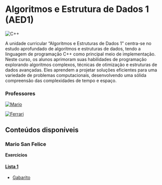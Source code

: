 # Algoritmos e Estrutura de Dados 1 (AED1)

![C++](https://img.shields.io/badge/c++-DD0031.svg?style=for-the-badge&logo=c%2B%2B&logoColor=white)

A unidade curricular “Algoritmos e Estruturas de Dados 1” centra-se no estudo aprofundado de algoritmos e estruturas de dados, tendo a linguagem de programação C++ como principal meio de implementação. Neste curso, os alunos aprimoram suas habilidades de programação explorando algoritmos complexos, técnicas de otimização e estruturas de dados avançadas. Eles aprendem a projetar soluções eficientes para uma variedade de problemas computacionais, desenvolvendo uma sólida compreensão das complexidades de tempo e espaço.

### Professores 
[![Mario](https://img.shields.io/badge/Mario_San_Felice-%2300599C.svg?style=for-the-badge&logo=GoogleScholar&logoColor=white)](https://site.dc.ufscar.br/docente/5cee7e5d48365a001679f750)

[![Ferrari](https://img.shields.io/badge/Roberto_Ferrari_Junior-%2300599C.svg?style=for-the-badge&logo=GoogleScholar&logoColor=white)](https://site.dc.ufscar.br/docente/5cefcb3648365a001679f7736)

## Conteúdos disponíveis

### Mario San Felice

**Exercicios**

#### [Lista 1 ](List/DoubleList.h)
  
- [Gabarito](List/DoubleListMain.cpp)
